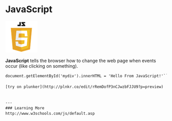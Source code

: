 # JavaScript

![JavaScript Logo](images/javascriptlogo.png)

**JavaScript** tells the browser how to change the web page when events occur (like clicking on something).

```html
document.getElementById('mydiv').innerHTML = 'Hello From JavaScript!'```

[try on plunker](http://plnkr.co/edit/rRemDofP3nCJwzbFJJU9?p=preview)


---
### Learning More
http://www.w3schools.com/js/default.asp

